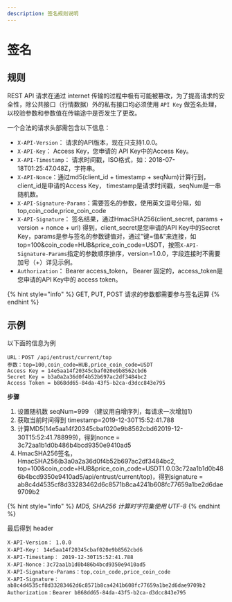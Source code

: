 ```yaml
---
description: 签名规则说明
---
```


# 签名

## 规则

REST API 请求在通过 internet 传输的过程中极有可能被篡改，为了提高请求的安全性，除公共接口（行情数据）外的私有接口均必须使用 `API Key` 做签名处理，以校验参数和参数值在传输途中是否发生了更改。

一个合法的请求头部需包含以下信息：

* `X-API-Version`： 请求的API版本，现在只支持1.0.0。
* `X-API-Key`： Access Key，您申请的 API Key中的Access Key。
* `X-API-Timestamp`： 请求时间戳，ISO格式，如：2018-07-18T01:25:47.048Z，字符串。
* `X-API-Nonce`：通过md5\(client\_id + timestamp + seqNum\)计算行到，client\_id是申请的Access Key， timestamp是请求时间戳，seqNum是一串随机数。
* `X-API-Signature-Params`：需要签名的参数，使用英文逗号分隔，如 top,coin\_code,price\_coin\_code
* `X-API-Signature`： 签名结果，通过HmacSHA256\(client\_secret, params + version + nonce + url\) 得到，client\_secret是您申请的API Key中的Secret Key，params是参与签名的参数键值对，通过"键=值&"来连接，如 top=100&coin\_code=HUB&price\_coin\_code=USDT，按照`X-API-Signature-Params`指定的参数顺序排序，version=1.0.0，字段连接时不需要加号（+）详见示例。
* `Authorization`： Bearer access\_token， Bearer 固定的，access\_token是您申请的API Key中的 access token。

{% hint style="info" %}
GET, PUT, POST 请求的参数都需要参与签名运算
{% endhint %}

## 示例

以下面的信息为例

```text
URL：POST /api/entrust/current/top
参数：top=100,coin_code=HUB,price_coin_code=USDT
Access Key = 14e5aa14f20345cbaf020e9b8562cbd6
Secret Key = b3a0a2a36d0f4b52b697ac2df3484bc2
Access Token = b868dd65-84da-43f5-b2ca-d3dcc843e795
```

**步骤**

1. 设置随机数 seqNum=999 （建议用自增序列，每请求一次增加1）
2. 获取当前时间得到 timestamp=2019-12-30T15:52:41.788
3. 计算MD5\(14e5aa14f20345cbaf020e9b8562cbd62019-12-30T15:52:41.788999\)，得到nonce = 3c72aa1b1d0b486b4bcd9350e9410ad5
4. HmacSHA256签名，HmacSHA256\(b3a0a2a36d0f4b52b697ac2df3484bc2, top=100&coin\_code=HUB&price\_coin\_code=USDT1.0.03c72aa1b1d0b486b4bcd9350e9410ad5/api/entrust/current/top\)，得到signature = ab8c4d4535cf8d33283462d6c8571b8ca4241b608fc77659a1be2d6dae9709b2

{% hint style="info" %}
_MD5, SHA256 计算时字符集使用 UTF-8_
{% endhint %}

最后得到 header

```text
X-API-Version： 1.0.0
X-API-Key： 14e5aa14f20345cbaf020e9b8562cbd6
X-API-Timestamp： 2019-12-30T15:52:41.788
X-API-Nonce：3c72aa1b1d0b486b4bcd9350e9410ad5
X-API-Signature-Params：top,coin_code,price_coin_code
X-API-Signature： ab8c4d4535cf8d33283462d6c8571b8ca4241b608fc77659a1be2d6dae9709b2
Authorization：Bearer b868dd65-84da-43f5-b2ca-d3dcc843e795
```

